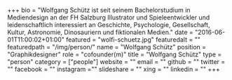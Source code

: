 +++
bio = "Wolfgang Schütz ist seit seinem Bachelorstudium in Mediendesign an der FH Salzburg Illustrator und Spieleentwickler und leidenschaftlich interessiert an Geschichte, Psychologie, Gesellschaft, Kultur, Astronomie, Dinosauriern und fiktionalen Medien."
date = "2016-06-01T11:00:02+01:00"
featured = "wolfi-schuetz.jpg"
featuredalt = ""
featuredpath = "/img/person/"
name = "Wolfgang Schütz"
position = "Graphikdesigner"
role = "cofounder(m)"
title = "Wolfgang Schütz"
type = "person"
category = ["people"]
website = ""
email = ""
github = ""
twitter = ""
facebook = ""
instagram =""
slideshare = ""
xing = ""
linkedin = ""
+++
